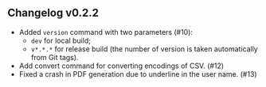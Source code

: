 ## Changelog v0.2.2

* Added `version` command with two parameters (#10):
  * `dev` for local build;
  * `v*.*.*` for release build (the number of version is taken automatically from Git tags).
* Add convert command for converting encodings of CSV. (#12)
* Fixed a crash in PDF generation due to underline in the user name. (#13)
